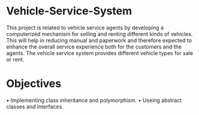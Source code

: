 # Vehicle-Service-System
This project is related to vehicle service agents by developing a computerized mechanism for selling and renting different kinds of vehicles. This will help in reducing manual and paperwork and therefore expected to enhance the overall service experience both for the customers and the agents. The vehicle service system provides different vehicle types for sale or rent.
# Objectives 
• Implementing class inheritance and polymorphism.
• Useing abstract classes and interfaces. 
